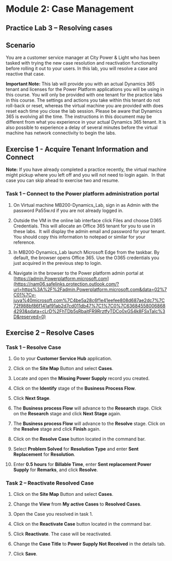 Module 2: Case Management
=========================

## Practice Lab 3 – Resolving cases

Scenario
--------

You are a customer service manager at City Power & Light who has been tasked
with trying the new case resolution and reactivation functionality before
rolling it out to your users. In this lab, you will resolve a case and reactive
that case.

**Important Note:** This lab will provide you with an actual Dynamics 365 tenant
and licenses for the Power Platform applications you will be using in this
course. You will only be provided with one tenant for the practice labs in this
course. The settings and actions you take within this tenant do not roll-back or
reset, whereas the virtual machine you are provided with does reset each time
you close the lab session. Please be aware that Dynamics 365 is evolving all the time. The
instructions in this document may be different from what you experience in your
actual Dynamics 365 tenant. It is also possible to experience a delay of several
minutes before the virtual machine has network connectivity to begin the labs.

Exercise 1 - Acquire Tenant Information and Connect
---------------------------------------------------

**Note:** If you have already completed a practice recently, the virtual machine
might pickup where you left off and you will not need to login again.  In that
case you can skip ahead to exercise two and resume.

### Task 1 – Connect to the Power platform administration portal

1.  On Virtual machine MB200-Dynamics_Lab, sign in as Admin with the password
    Pa55w.rd if you are not already logged in.

2.  Outside the VM in the online lab interface click Files and choose D365
    Credentials. This will allocate an Office 365 tenant for you to use in these
    labs.  It will display the admin email and password for your tenant.  You
    should copy this information to notepad or similar for your reference.

3.  In MB200-Dynamics_Lab launch Microsoft Edge from the taskbar. By default,
    the browser opens Office 365. Use the O365 credentials you just acquired in
    the previous step to login.

4.  Navigate in the browser to the Power platform admin portal at
    [https://admin.Powerplatform.microsoft.com](https://nam06.safelinks.protection.outlook.com/?url=https%3A%2F%2Fadmin.Powerplatform.microsoft.com&data=02%7C01%7Cv-juya%40microsoft.com%7C4be5a28c6f1e41eefee808d687ae2dc7%7C72f988bf86f141af91ab2d7cd011db47%7C1%7C0%7C636845580068684293&sdata=cLrD%2FhTDb5sRbajtFR9RrztfyTDCo0xGS4k8FSxTaIc%3D&reserved=0)

Exercise 2 – Resolve Cases
--------------------------

### Task 1 – Resolve Case

1.  Go to your **Customer Service Hub** application.

2.  Click on the **Site Map** Button and select **Cases**.

3.  Locate and open the **Missing Power Supply** record you created.

4.  Click on the **Identify** stage of the **Business Process Flow**.

5.  Click **Next Stage**.

6.  The **Business process Flow** will advance to the **Research** stage. Click
    on the **Research** stage and click **Next Stage** again.

7.  The **Business process Flow** will advance to the **Resolve** stage. Click
    on the **Resolve** stage and click **Finish** again.

8.  Click on the **Resolve Case** button located in the command bar.

9.  Select **Problem Solved** for **Resolution Type** and enter **Sent
    Replacement** for **Resolution**.

10. Enter **0.5 hours** for **Billable Time**, enter **Sent replacement Power
    Supply** for **Remarks**, and click **Resolve**.

### Task 2 – Reactivate Resolved Case

1.  Click on the **Site Map** Button and select **Cases**.

2.  Change the **View** from **My active Cases** to **Resolved Cases**.

3.  Open the Case you resolved in task 1.

4.  Click on the **Reactivate Case** button located in the command bar.

5.  Click **Reactivate**. The case will be reactivated.

6.  Change the **Case Title** to **Power Supply Not Received** in the details
    tab.

7.  Click **Save**.
